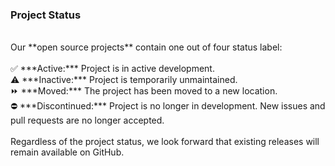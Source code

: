 ### Project Status
<br>
Our **open source projects** contain one out of four status label:
<br><br>
✅ ***Active:*** Project is in active development.<br>
⚠️ ***Inactive:*** Project is temporarily unmaintained.<br>
⏩ ***Moved:*** The project has been moved to a new location.<br>
⛔ ***Discontinued:*** Project is no longer in development. New issues and pull requests are no longer accepted.
<br><br>
Regardless of the project status, we look forward that existing releases will remain available on GitHub.
